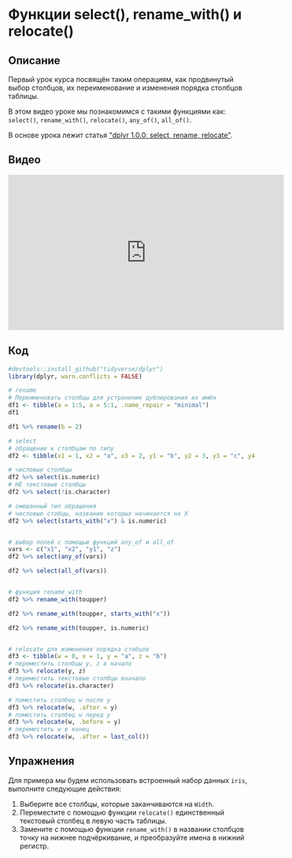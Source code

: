 # Функции select(), rename_with() и relocate()

## Описание
Первый урок курса посвящён таким операциям, как продвинутый выбор столбцов, их переименование и изменения порядка столбцов таблицы.

В этом видео уроке мы познакомимся с такими функциями как: `select()`, `rename_with()`, `relocate()`, `any_of()`, `all_of()`.

В основе урока лежит статья ["dplyr 1.0.0: select, rename, relocate"](https://www.tidyverse.org/blog/2020/03/dplyr-1-0-0-select-rename-relocate/).

## Видео
<iframe width="560" height="315" src="https://www.youtube.com/embed/k4v5cfLuUAQ?enablejsapi=1" title="YouTube video player" frameborder="0" allow="accelerometer; autoplay; clipboard-write; encrypted-media; gyroscope; picture-in-picture" allowfullscreen></iframe>

## Код

```r
#devtools::install_github("tidyverse/dplyr")
library(dplyr, warn.conflicts = FALSE)

# rename
# Переименовать столбцы для устранение дублирования их имён
df1 <- tibble(a = 1:5, a = 5:1, .name_repair = "minimal")
df1

df1 %>% rename(b = 2)

# select
# обращение к столбцам по типу
df2 <- tibble(x1 = 1, x2 = "a", x3 = 2, y1 = "b", y2 = 3, y3 = "c", y4 = 4)

# числовые столбцы
df2 %>% select(is.numeric)
# НЕ текстовые столбцы
df2 %>% select(!is.character)

# смешанный тип обращения
# числовые стобцы, название которых начинается на X
df2 %>% select(starts_with("x") & is.numeric)


# выбор полей с помощью функций any_of и all_of
vars <- c("x1", "x2", "y1", "z")
df2 %>% select(any_of(vars))

df2 %>% select(all_of(vars))


# функция rename_with
df2 %>% rename_with(toupper)

df2 %>% rename_with(toupper, starts_with("x"))

df2 %>% rename_with(toupper, is.numeric)


# relocate для изменения порядка стобцов
df3 <- tibble(w = 0, x = 1, y = "a", z = "b")
# переместить столбцы y, z в начало
df3 %>% relocate(y, z)
# переместить текстовые столбцы вначало
df3 %>% relocate(is.character)

# поместить столбец w после y
df3 %>% relocate(w, .after = y)
# поместить столбец w перед y
df3 %>% relocate(w, .before = y)
# переместить w в конец
df3 %>% relocate(w, .after = last_col())
```

## Упражнения
Для примера мы будем использовать встроенный набор данных `iris`, выполните следующие действия:

1. Выберите все столбцы, которые заканчиваются на `Width`.
2. Переместите с помощью функции `relocate()` единственный текстовый столбец в левую часть таблицы.
3. Замените с помощью функции `rename_with()` в названии столбцов точку на нижнее подчёркивание, и преобразуйте имена в нижний регистр.

